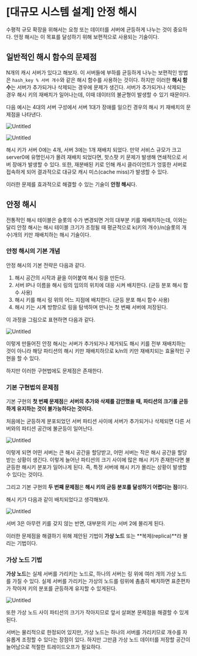 # [대규모 시스템 설계] 안정 해시

수평적 규모 확장을 위해서는 요청 또는 데이터를 서버에 균등하게 나누는 것이 중요하다.
안정 해시는 이 목표를 달성하기 위해 보편적으로 사용되는 기술이다.

## 일반적인 해시 함수의 문제점

N개의 캐시 서버가 있다고 해보자.
이 서버들에 부하를 균등하게 나누는 보편적인 방법은 `hash_key % 서버 개수`와 같은 해시 함수를 사용하는 것이다. 하지만 이러한 **해시 함수**는 서버가 추가되거나 삭제되는 경우에 문제가 생긴다.
서버가 추가되거나 삭제되는 경우 해시 키의 재배치가 일어나는데, 이때 데이터의 불균형이 발생할 수 있기 때문이다.

다음 예시는 4대의 서버 구성에서 서버 1대가 장애를 일으킨 경우의 해시 키 재배치의 문제점을 나타낸다.

![Untitled](https://s3-us-west-2.amazonaws.com/secure.notion-static.com/86ab6cf5-efd4-48b5-8193-68162bcdaab7/Untitled.png)

![Untitled](https://s3-us-west-2.amazonaws.com/secure.notion-static.com/2665844d-2a04-4a59-9459-4135a77eaf02/Untitled.png)

해시 키가 서버 0에는 4개, 서버 3에는 1개 재배치 되었다.
만약 서비스 규모가 크고 server0에 유명인사가 몰려 재배치 되었다면, 핫스팟 키 문제가 발생해 연쇄적으로 서버 장애가 발생할 수 있다.
또한, 재분배된 키로 인해 캐시 클라이언트가 엉뚱한 서버로 접속하게 되어 결과적으로 대규모 캐시 미스(cache miss)가 발생할 수 있다.

이러한 문제를 효과적으로 해결할 수 있는 기술이 **안정 해시**다.

## 안정 해시

전통적인 해시 테이블은 슬롯의 수가 변경되면 거의 대부분 키를 재배치하는데,
이와는 달리 안정 해시는 해시 테이블 크기가 조정될 때 평균적으로 k(키의 개수)/n(슬롯의 개수)개의 키만 재배치하는 해시 기술이다.

### 안정 해시의 기본 개념

안정 해시의 기본 전략은 다음과 같다.

1. 해시 공간의 시작과 끝을 이어붙여 해시 링을 만든다.
2. 서버 IP나 이름을 해시 링의 임의의 위치에 대응 시켜 배치한다. (균등 분포 해시 함수 사용)
3. 해시 키를 해시 링 위의 어느 지점에 배치한다. (균등 분포 해시 함수 사용)
4. 해시 키는 시계 방향으로 링을 탐색하며 만나는 첫 번째 서버에 저장된다.

이 과정을 그림으로 표현하면 다음과 같다.

![Untitled](https://s3-us-west-2.amazonaws.com/secure.notion-static.com/de14bd19-d2e0-47ae-91a3-29ab77a93aa1/Untitled.png)

이렇게 만들어진 안정 해시는 서버가 추가되거나 제거되도 해시 키를 전부 재배치하는 것이 아니라 해당 파티션의 해시 키만 재배치하므로 k/n의 키만 재배치되는 효율적인 구현을 할 수 있다.

하지만 이러한 구현법에도 문제점은 존재한다.

### 기본 구현법의 문제점

기본 구현의 **첫 번째 문제점**은
**서버의 추가와 삭제를 감안했을 때, 파티션의 크기를 균등하게 유지하는 것이 불가능하다는 것이다.**

처음에는 균등하게 분포되었던 서버 파티션 사이에 서버가 추가되거나 삭제되면 다른 서버와의 파티션 공간에 불균등이 일어난다.

![Untitled](https://s3-us-west-2.amazonaws.com/secure.notion-static.com/2d103713-2928-413c-94a7-b75637cf9523/Untitled.png)

이렇게 되면 어떤 서버는 큰 해시 공간을 할당받고, 어떤 서버는 작은 해시 공간을 할당받는 상황이 생긴다.
이렇게 늘어난 파티션의 크기 사이에 많은 해시 키가 존재한다면 불균등한 해시키 분포가 일어나게 된다.
즉, 특정 서버에 해시 키가 몰리는 상황이 발생할 수 있다는 것이다.

그리고 기본 구현의 **두 번째 문제점**은
**해시 키의 균등 분포를 달성하기 어렵다는 점**이다.

해시 키가 다음과 같이 배치되었다고 생각해보자.

![Untitled](https://s3-us-west-2.amazonaws.com/secure.notion-static.com/7827d356-cc3b-412f-a30c-f972a69d7e4c/Untitled.png)

서버 3은 아무런 키를 갖지 않는 반면, 대부분의 키는 서버 2에 몰리게 된다.

이러한 문제점을 해결하기 위해 제안된 기법이 **가상 노드** 또는 **복제(replica)**라 불리는 기법이다.

### 가상 노드 기법

**가상 노드**는 실제 서버를 가리키는 노드로, 하나의 서버는 링 위에 여러 개의 가상 노드를 가질 수 있다.
실제 서버를 가리키는 가상의 노드를 링위에 촘촘히 배치하면 표준편차가 작아져 키의 분포를 균등하게 유지할 수 있게된다.

![Untitled](https://s3-us-west-2.amazonaws.com/secure.notion-static.com/dc2ed8df-427a-408d-9771-2b344ce2e311/Untitled.png)

또한 가상 노드 사이 파티션의 크기가 작아지므로 앞서 살펴본 문제점을 해결할 수 있게된다.

서버는 물리적으로 한정되어 있지만, 가상 노드는 하나의 서버를 가리키므로 개수를 자유롭게 조정할 수 있다는 장점이 있다. 하지만 그만큼 가상 노드 데이터를 저장할 공간이 늘어남으로 적절한 트레이드오프가 필요하다.
